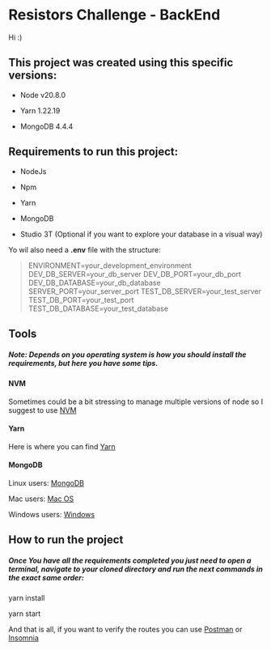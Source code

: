 # Resistors Challenge - BackEnd
Hi :)

## This project was created using this specific versions:

  

- Node v20.8.0

- Yarn 1.22.19

- MongoDB 4.4.4

  

## Requirements to run this project:

- NodeJs

- Npm

- Yarn

- MongoDB

- Studio 3T (Optional if you want to explore your database in a visual way)

Yo wil also need a **.env** file with the structure:

>ENVIRONMENT=your_development_environment
>DEV_DB_SERVER=your_db_server
>DEV_DB_PORT=your_db_port
>DEV_DB_DATABASE=your_db_database
>SERVER_PORT=your_server_port
>TEST_DB_SERVER=your_test_server
>TEST_DB_PORT=your_test_port
>TEST_DB_DATABASE=your_test_database

## Tools

##### *Note: Depends on you operating system is how you should install the requirements, but here you have some tips.*

  

#### NVM

Sometimes could be a bit stressing to manage multiple versions of node so I suggest to use [NVM](https://github.com/nvm-sh/nvm)

  

#### Yarn

Here is where you can find [Yarn](https://classic.yarnpkg.com/en/docs/install#debian-stable)

  

#### MongoDB

Linux users: [MongoDB](https://www.mongodb.com/docs/v3.0/administration/install-on-linux/)

  

Mac users: [Mac OS](https://www.mongodb.com/docs/v3.0/tutorial/install-mongodb-on-os-x/)

  

Windows users: [Windows](https://www.mongodb.com/docs/v3.0/tutorial/install-mongodb-on-windows/)

  

## How to run the project

##### Once You have all the requirements completed you just need to open a terminal, navigate to your cloned directory and run the next commands in the exact same order:

  

yarn install

yarn start

  

And that is all, if you want to verify the routes you can use [Postman](https://www.postman.com/downloads/) or [Insomnia](https://insomnia.rest/download)
